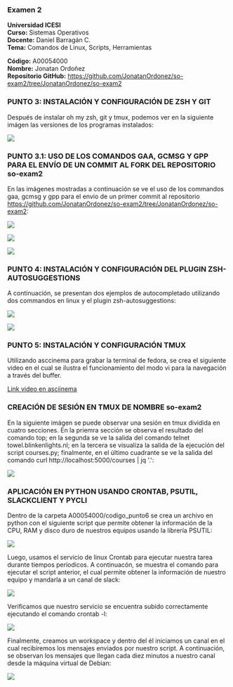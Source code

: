### Examen 2
**Universidad ICESI**  
**Curso:** Sistemas Operativos  
**Docente:** Daniel Barragán C.  
**Tema:** Comandos de Linux, Scripts, Herramientas

**Código:** A00054000   
**Nombre:** Jonatan Ordoñez   
**Repositorio GitHub:** https://github.com/JonatanOrdonez/so-exam2/tree/JonatanOrdonez/so-exam2

### PUNTO 3: INSTALACIÓN Y CONFIGURACIÓN DE ZSH Y GIT

Después de instalar oh my zsh, git y tmux, podemos ver en la siguiente imágen las versiones de los programas instalados:

![](imgs/programas_versiones.PNG)

### PUNTO 3.1: USO DE LOS COMANDOS GAA, GCMSG Y GPP PARA EL ENVÍO DE UN COMMIT AL FORK DEL REPOSITORIO so-exam2

En las imágenes mostradas a continuación se ve el uso de los commandos gaa, gcmsg y gpp para el envio de un primer commit al repositorio https://github.com/JonatanOrdonez/so-exam2/tree/JonatanOrdonez/so-exam2:

![](imgs/Captura_gaa.PNG)

![](imgs/Captura_gcmsg.PNG)

![](imgs/Captura_ggp.PNG)

### PUNTO 4: INSTALACIÓN Y CONFIGURACIÓN DEL PLUGIN ZSH-AUTOSUGGESTIONS

A continuación, se presentan dos ejemplos de autocompletado utilizando dos commandos en linux y el plugin zsh-autosuggestions:

![](imgs/Captura_autocompletar1.PNG)

![](imgs/Captura_autocompletar2.PNG)

### PUNTO 5: INSTALACIÓN Y CONFIGURACIÓN TMUX

Utilizando asccinema para grabar la terminal de fedora, se crea el siguiente video en el cual se ilustra el funcionamiento del modo vi para la navegación a través del buffer.

[Link video en asciinema](https://asciinema.org/a/179430)

### CREACIÓN DE SESIÓN EN TMUX DE NOMBRE so-exam2

En la siguiente imágen se puede observar una sesión en tmux dividida en cuatro secciones. En la priemra sección se observa el resultado del comando top; en la segunda se ve la salida del comando telnet towel.blinkenlights.nl; en la tercera se visualiza la salida de la ejecución del script courses.py; finalmente, en el último cuadrante se ve la salida del comando curl http://localhost:5000/courses | jq '.':

![](imgs/session_tmux.PNG)

### APLICACIÓN EN PYTHON USANDO CRONTAB, PSUTIL, SLACKCLIENT Y PYCLI

Dentro de la carpeta A00054000/codigo_punto6 se crea un archivo en python con el siguiente script que permite obtener la información de la CPU, RAM y disco duro de nuestros equipos usando la librería PSUTIL:

![](imgs/codigo_python_datos.PNG)

Luego, usamos el servicio de linux Crontab para ejecutar nuestra tarea durante tiempos periodicos. A continuacón, se muestra el comando para ejecutar el script anterior, el cual permite obtener la información de nuestro equipo y mandarla a un canal de slack:

![](imgs/crontab-e.PNG)

Verificamos que nuestro servicio se encuentra subido correctamente ejecutando el comando crontab -l:

![](imgs/crontab-l.PNG)

Finalmente, creamos un workspace y dentro del él iniciamos un canal en el cual recibiremos los mensajes enviados por nuestro script. A continuación, se observan los mensajes que llegan cada diez minutos a nuestro canal desde la máquina virtual de Debian:

![](imgs/mensaje_slack.PNG)

